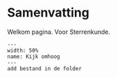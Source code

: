 # Samenvatting

Welkom pagina. Voor Sterrenkunde.



``` {figure} figures/Sterrenkunde.JPG
---
width: 50%
name: Kijk omhoog
---
add bestand in de folder
```

